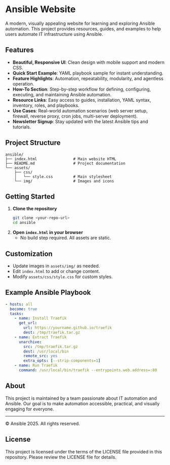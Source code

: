 # Ansible Website

A modern, visually appealing website for learning and exploring Ansible automation. This project provides resources, guides, and examples to help users automate IT infrastructure using Ansible.

## Features

- **Beautiful, Responsive UI**: Clean design with mobile support and modern CSS.
- **Quick Start Example**: YAML playbook sample for instant understanding.
- **Feature Highlights**: Automation, repeatability, modularity, and agentless operation.
- **How-To Section**: Step-by-step workflow for defining, configuring, executing, and maintaining Ansible automation.
- **Resource Links**: Easy access to guides, installation, YAML syntax, inventory, roles, and playbooks.
- **Use Cases**: Real-world automation scenarios (web server setup, firewall, reverse proxy, cron jobs, multi-server deployment).
- **Newsletter Signup**: Stay updated with the latest Ansible tips and tutorials.

## Project Structure

```
ansible/
├── index.html                # Main website HTML
├── README.md                 # Project documentation
└── assets/
    ├── css/
    │   └── style.css         # Main stylesheet
    └── img/                  # Images and icons
```

## Getting Started

1. **Clone the repository**
   ```zsh
   git clone <your-repo-url>
   cd ansible
   ```
2. **Open `index.html` in your browser**
   - No build step required. All assets are static.

## Customization

- Update images in `assets/img/` as needed.
- Edit `index.html` to add or change content.
- Modify `assets/css/style.css` for custom styles.

## Example Ansible Playbook

```yaml
- hosts: all
  become: true
  tasks:
    - name: Install Traefik
      get_url:
        url: https://yourname.github.io/traefik
        dest: /tmp/traefik.tar.gz
    - name: Extract Traefik
      unarchive:
        src: /tmp/traefik.tar.gz
        dest: /usr/local/bin
        remote_src: yes
        extra_opts: [--strip-components=1]
    - name: Run Traefik
      command: /usr/local/bin/traefik --entrypoints.web.address=:80
```

## About

This project is maintained by a team passionate about IT automation and Ansible. Our goal is to make automation accessible, practical, and visually engaging for everyone.

---

&copy; Ansible 2025. All rights reserved.

## License

This project is licensed under the terms of the LICENSE file provided in this repository. Please review the LICENSE file for details.
